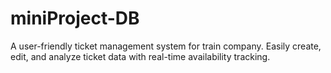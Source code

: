 # miniProject-DB
A user-friendly ticket management system for train company. Easily create, edit, and analyze ticket data with real-time availability tracking.
